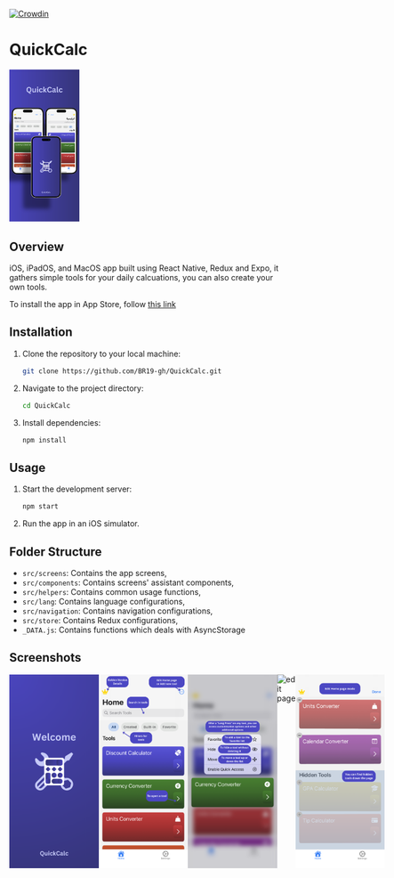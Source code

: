 [![Crowdin](https://badges.crowdin.net/quickcalc/localized.svg)](https://crowdin.com)
# QuickCalc

<img src="https://github.com/BR19-gh/QuickCalc/blob/master/assets/panel.png" alt="Icon" width="25%" height="25%">

## Overview

iOS, iPadOS, and MacOS app built using React Native, Redux and Expo, it gathers simple tools for your daily calcuations, you can also create your own tools.

To install the app in App Store, follow [this link](https://apps.apple.com/app/id6502615780)
## Installation

1. Clone the repository to your local machine:

   ```bash
   git clone https://github.com/BR19-gh/QuickCalc.git
   ```

2. Navigate to the project directory:

   ```bash
   cd QuickCalc
   ```

3. Install dependencies:

   ```bash
   npm install
   ```

## Usage

1. Start the development server:

   ```bash
   npm start
   ```

2. Run the app in an iOS simulator.

## Folder Structure

- `src/screens`: Contains the app screens,
- `src/components`: Contains screens' assistant components,
- `src/helpers`: Contains common usage functions,
- `src/lang`: Contains language configurations,
- `src/navigation`: Contains navigation configurations,
- `src/store`: Contains Redux configurations,
- `_DATA.js`: Contains functions which deals with AsyncStorage

## Screenshots
<div
   style="display: flex;"
   >
<img src="https://github.com/BR19-gh/QuickCalc/blob/master/walkthrough/welcome_en.png" width="160.5" hight="347.25" alt="welcome">
<img src="https://github.com/BR19-gh/QuickCalc/blob/master/walkthrough/home_en.png" width="160.5" hight="347.25" alt="home page">
<img src="https://github.com/BR19-gh/QuickCalc/blob/master/walkthrough/iphone_menu_en.png" width="160.5" hight="347.25" alt="menu">
<img src="https://github.com/BR19-gh/QuickCalc/blob/master/walkthrough/edit_en.gif" width="160.5" hight="347.25" alt="edit page">
<img src="https://github.com/BR19-gh/QuickCalc/blob/master/walkthrough/hidden_en.png" width="160.5" hight="347.25" alt="hidden list">
</div>



